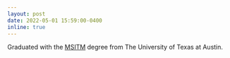 ```yaml
---
layout: post
date: 2022-05-01 15:59:00-0400
inline: true
---
```


Graduated with the [MSITM](https://www.mccombs.utexas.edu/graduate/specialized-masters/ms-it-and-management/) degree from The University of Texas at Austin.
